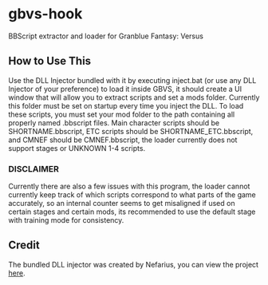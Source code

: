 # gbvs-hook
BBScript extractor and loader for Granblue Fantasy: Versus

## How to Use This
Use the DLL Injector bundled with it by executing inject.bat (or use any DLL Injector of your preference) to load it inside GBVS, it should create a UI window that will allow you to extract scripts and set a mods folder. Currently this folder must be set on startup every time you inject the DLL.
To load these scripts, you must set your mod folder to the path containing all properly named .bbscript files. Main character scripts should be SHORTNAME.bbscript, ETC scripts should be SHORTNAME_ETC.bbscript, and CMNEF should be CMNEF.bbscript, the loader currently does not support stages or UNKNOWN 1-4 scripts.

### DISCLAIMER
Currently there are also a few issues with this program, the loader cannot currently keep track of which scripts correspond to what parts of the game accurately, so an internal counter seems to get misaligned if used on certain stages and certain mods, its recommended to use the default stage with training mode for consistency.

## Credit
The bundled DLL injector was created by Nefarius, you can view the project [here](https://github.com/nefarius/Injector).
